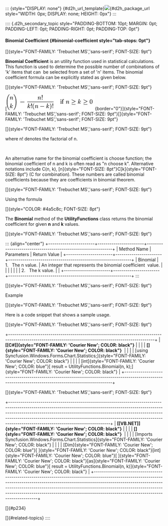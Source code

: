 ::: {style="DISPLAY: none"}
[](ms-xhelp:///?Id=d2h_url_template){#d2h_url_template}![](!package_url!){#d2h_package_url style="WIDTH: 0px; DISPLAY: none; HEIGHT: 0px"}
:::

:::: {.d2h_secondary_topic style="PADDING-BOTTOM: 10pt; MARGIN: 0pt; PADDING-LEFT: 0pt; PADDING-RIGHT: 0pt; PADDING-TOP: 0pt"}
#### Binomial Coefficient {#binomial-coefficient style="tab-stops: 0pt"}

[]{style="FONT-FAMILY: 'Trebuchet MS','sans-serif'; FONT-SIZE: 9pt"} 

**Binomial Coefficient** is an utility function used in statistical calculations. This function is used to determine the possible number of combinations of \'k\' items that can  be selected from a set of \'n\' items. The binomial coefficient formula can be explicitly stated as given below.

[]{style="FONT-FAMILY: 'Trebuchet MS','sans-serif'; FONT-SIZE: 9pt"} 

[![](ImagesExt/image64_327.jpg){border="0"}]{style="FONT-FAMILY: 'Trebuchet MS','sans-serif'; FONT-SIZE: 9pt"}[]{style="FONT-FAMILY: 'Trebuchet MS','sans-serif'; FONT-SIZE: 9pt"}

[]{style="FONT-FAMILY: 'Trebuchet MS','sans-serif'; FONT-SIZE: 9pt"} 

where n! denotes the factorial of n.

 

An alternative name for the binomial coefficient is choose function; the binomial coefficient of n and k is often read as \"n choose k\". Alternative notations include C(n, k), [n]{style="FONT-SIZE: 8pt"}C[k]{style="FONT-SIZE: 8pt"} (C for combination). These numbers are called binomial coefficients because they are coefficients in binomial theorem.

[]{style="FONT-FAMILY: 'Trebuchet MS','sans-serif'; FONT-SIZE: 9pt"} 

Using the formula

[]{style="COLOR: #4a5c8c; FONT-SIZE: 8pt"} 

The **Binomial** method of the **UtilityFunctions** class returns the binomial coefficient for given **n** and **k** values.

[]{style="FONT-FAMILY: 'Trebuchet MS','sans-serif'; FONT-SIZE: 9pt"} 

::: {align="center"}
+-----------------------+-----------------------+-------------------------------------------------------------+
| Method Name           | Parameters            | Return Value                                                |
+-----------------------+-----------------------+-------------------------------------------------------------+
| Binomial              | 1.   The n value.     | An integer that represents the binomial coefficient  value. |
|                       |                       |                                                             |
|                       | 2.   The k value.     |                                                             |
+-----------------------+-----------------------+-------------------------------------------------------------+
:::

[]{style="FONT-FAMILY: 'Trebuchet MS','sans-serif'; FONT-SIZE: 9pt"} 

Example

[]{style="FONT-FAMILY: 'Trebuchet MS','sans-serif'; FONT-SIZE: 9pt"} 

Here is a code snippet that shows a sample usage.

[]{style="FONT-FAMILY: 'Trebuchet MS','sans-serif'; FONT-SIZE: 9pt"} 

+------------------------------------------------------------------------------------------------------------------------------------------------------+
| **[\[C#\]]{style="FONT-FAMILY: 'Courier New'; COLOR: black"}**                                                                                       |
|                                                                                                                                                      |
| **[]{style="FONT-FAMILY: 'Courier New'; COLOR: black"}**                                                                                             |
|                                                                                                                                                      |
| [using Syncfusion.Windows.Forms.Chart.Statistics;]{style="FONT-FAMILY: 'Courier New'; COLOR: black"}                                                 |
|                                                                                                                                                      |
| [int]{style="FONT-FAMILY: 'Courier New'; COLOR: blue"}[ result = UtilityFunctions.Binomial(n, k);]{style="FONT-FAMILY: 'Courier New'; COLOR: black"} |
+------------------------------------------------------------------------------------------------------------------------------------------------------+

[]{style="FONT-FAMILY: 'Trebuchet MS','sans-serif'; FONT-SIZE: 9pt"} 

+--------------------------------------------------------------------------------------------------------------------------------------------------------------------------------------------------------------------------------------------------------------------------------------------------------------------------------------------------------------------------+
| **[\[VB.NET\]]{style="FONT-FAMILY: 'Courier New'; COLOR: black"}**                                                                                                                                                                                                                                                                                                       |
|                                                                                                                                                                                                                                                                                                                                                                          |
| **[]{style="FONT-FAMILY: 'Courier New'; COLOR: black"}**                                                                                                                                                                                                                                                                                                                 |
|                                                                                                                                                                                                                                                                                                                                                                          |
| [Imports Syncfusion.Windows.Forms.Chart.Statistics]{style="FONT-FAMILY: 'Courier New'; COLOR: black"}                                                                                                                                                                                                                                                                    |
|                                                                                                                                                                                                                                                                                                                                                                          |
| [Dim]{style="FONT-FAMILY: 'Courier New'; COLOR: blue"}[ ]{style="FONT-FAMILY: 'Courier New'; COLOR: black"}[int]{style="FONT-FAMILY: 'Courier New'; COLOR: blue"}[ ]{style="FONT-FAMILY: 'Courier New'; COLOR: black"}[as]{style="FONT-FAMILY: 'Courier New'; COLOR: blue"}[ result = UtilityFunctions.Binomial(n, k)]{style="FONT-FAMILY: 'Courier New'; COLOR: black"} |
+--------------------------------------------------------------------------------------------------------------------------------------------------------------------------------------------------------------------------------------------------------------------------------------------------------------------------------------------------------------------------+

[]{#p234} 

[]{#related-topics}
::::
